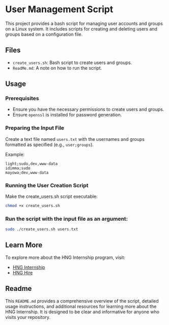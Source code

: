 
# User Management Script

This project provides a bash script for managing user accounts and groups on a Linux system. It includes scripts for creating and deleting users and groups based on a configuration file.

## Files

- `create_users.sh`: Bash script to create users and groups.
- `ReadMe.md`: A note on how to run the script.

## Usage

### Prerequisites

- Ensure you have the necessary permissions to create users and groups.
- Ensure `openssl` is installed for password generation.

### Preparing the Input File

Create a text file named `users.txt` with the usernames and groups formatted as specified (e.g., `user;groups`).

Example:

```
light;sudo,dev,www-data
idimma;sudo
mayowa;dev,www-data
```

### Running the User Creation Script

Make the create_users.sh script executable:

```bash
chmod +x create_users.sh
```

### Run the script with the input file as an argument:

```bash
sudo ./create_users.sh users.txt
```

## Learn More

To explore more about the HNG Internship program, visit:

- [HNG Internship](https://hng.tech/internship)
- [HNG Hire](https://hng.tech/hire)

## Readme
This `README.md` provides a comprehensive overview of the script, detailed usage instructions, and additional resources for learning more about the HNG Internship. It is designed to be clear and informative for anyone who visits your repository.
